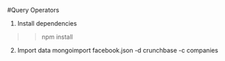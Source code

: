 #Query Operators
1. Install dependencies
>> npm install

2. Import data
mongoimport facebook.json -d crunchbase -c companies
